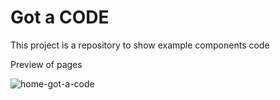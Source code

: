 # Got a CODE

This project is a repository to show example components code

Preview of pages

![home-got-a-code](https://user-images.githubusercontent.com/17436856/142095348-fa197829-769f-4032-ad0e-61b034fb8d3d.png)
